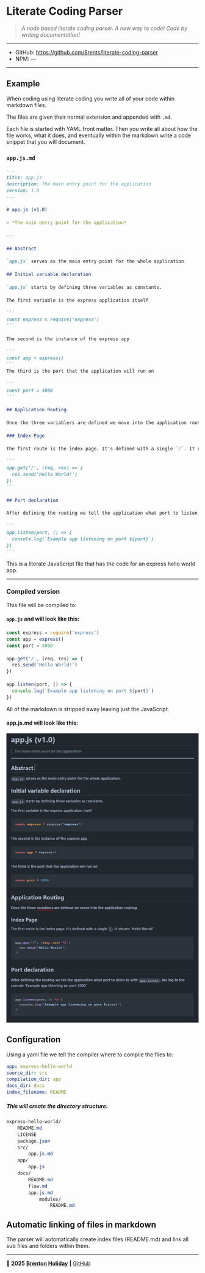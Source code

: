 # Literate Coding Parser

> *A node based literate coding parser. A new way to code! Code by writing documentation!*

---

- GitHub: https://github.com/8rents/literate-coding-parser
- NPM: —

---

## Example

When coding using literate coding you write all of your code within markdown files. 

The files are given their normal extension and appended with `.md`. 

Each file is started with YAML front matter. Then you write all about how the file works, what it does, and eventually within the markdown write a code snippet that you will document.

### `app.js.md`

````markdown
---
title: app.js
description: The main entry point for the application
version: 1.0
---

# app.js (v1.0)

> *The main entry point for the application*

---

## Abstract 

`app.js` serves as the main entry point for the whole application.

## Initial variable declaration

`app.js` starts by defining three variables as constants. 

The first variable is the express application itself

```
const express = require('express')
```

The second is the instance of the express app

```
const app = express()
```
The third is the port that the application will run on

```
const port = 3000
```

## Application Routing

Once the three variablers are defined we move into the application routing

### Index Page

The first route is the index page. It's defined with a single `/`. It returns 'Hello World!'

```
app.get('/', (req, res) => {
  res.send('Hello World!')
})
```

## Port declaration

After defining the routing we tell the application what port to listen to with `app.listen`. We log to the console 'Example app listening on port 3000'

```
app.listen(port, () => {
  console.log(`Example app listening on port ${port}`)
})
```
````

This is a literate JavaScript file that has the code for an express hello world app.

---

### Compiled version

This file will be compiled to:  

#### `app.js` and will look like this:

```javascript
const express = require('express')
const app = express()
const port = 3000

app.get('/', (req, res) => {
  res.send('Hello World!')
})

app.listen(port, () => {
  console.log(`Example app listening on port ${port}`)
})
```

All of the markdown is stripped away leaving just the JavaScript.

#### app.js.md will look like this:

![markdown-example](./markdown-example.png)

## Configuration 

Using a yaml file we tell the compiler where to compile the files to:

```yaml
app: express-hello-world
source_dir: src
compilation_dir: app
docs_dir: docs
index_filename: README
```

##### This will create the directory structure:

```css
express-hello-world/
	README.md
	LICENSE
	package.json
	src/
		app.js.md
	app/
		app.js
	docs/
		README.md
		flow.md
		app.js.md
			modules/
				README.md
```

## Automatic linking of files in markdown

The parser will automatically create index files (README.md) and link all sub files and folders within them.

---

**🤍 2025** [**Brenton Holiday**](https://brenton.holiday/) **|** [GitHub](https://github.com/8rents?tab=repositories)

